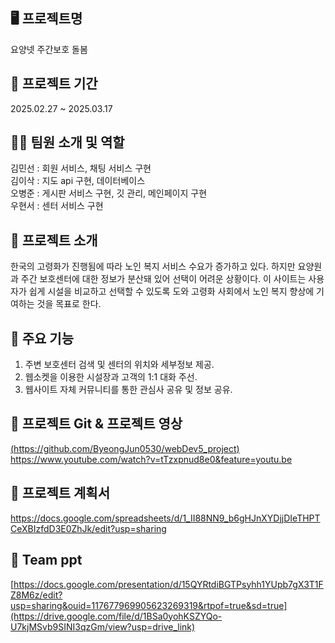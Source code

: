 ## :desktop_computer: 프로젝트명
요양넷 주간보호 돌봄
## :calendar: 프로젝트 기간 
2025.02.27 ~ 2025.03.17
## :technologist: 팀원 소개 및 역할 
김민선 : 회원 서비스, 채팅 서비스 구현</br>
김이삭 : 지도 api 구현, 데이터베이스 </br>
오병준 : 게시판 서비스 구현, 깃 관리, 메인페이지 구현 </br>
우현서 : 센터 서비스 구현
## :pushpin: 프로젝트 소개 
한국의 고령화가 진행됨에 따라 노인 복지 서비스 수요가 증가하고 있다. 
하지만 요양원과 주간 보호센터에 대한 정보가 분산돼 있어 선택이 어려운 상황이다. 
이 사이트는 사용자가 쉽게 시설을 비교하고 선택할 수 있도록 도와 고령화 사회에서 노인 복지 향상에 기여하는 것을 목표로 한다.
## :rocket: 주요 기능 
1. 주변 보호센터 검색 및 센터의 위치와 세부정보 제공.
2. 웹소켓을 이용한 시설장과 고객의 1:1 대화 주선.
3. 웹사이트 자체 커뮤니티를 통한 관심사 공유 및 정보 공유.
## :link: 프로젝트 Git & 프로젝트 영상 
[(https://github.com/ByeongJun0530/webDev5_project)](https://github.com/ByeongJun0530/webDev5_project)</br>
https://www.youtube.com/watch?v=tTzxpnud8e0&feature=youtu.be</br>
## :file_folder: 프로젝트 계획서 
https://docs.google.com/spreadsheets/d/1_II88NN9_b6gHJnXYDjjDIeTHPTCeXBIzfdD3E0ZhJk/edit?usp=sharing
## :file_folder: Team ppt
[https://docs.google.com/presentation/d/15QYRtdiBGTPsyhh1YUpb7gX3T1FZ8M6z/edit?usp=sharing&ouid=117677969905623269319&rtpof=true&sd=true](https://drive.google.com/file/d/1BSa0yohKSZYQo-U7kjMSvb9SINI3qzGm/view?usp=drive_link)

